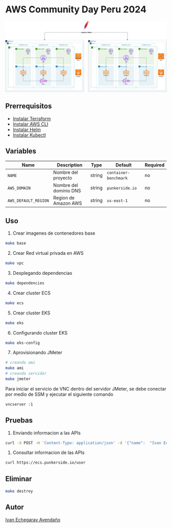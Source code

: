 # AWS Community Day Peru 2024

<p align="center">
  <img src="docs/architecture.png">
</p>

## **Prerrequisitos**

* [Instalar Terraform](https://www.terraform.io/downloads.html)
* [Instalar AWS CLI](https://docs.aws.amazon.com/cli/latest/userguide/cli-chap-install.html)
* [Instalar Helm](https://helm.sh/docs/intro/install/)
* [Instalar Kubectl](https://kubernetes.io/es/docs/tasks/tools/install-kubectl/#instalar-kubectl)

## **Variables**

| Name | Description | Type | Default | Required |
|------|-------------|------|---------|----------|
| `NAME` | Nombre del proyecto | string | `container-benchmark` | no |
| `AWS_DOMAIN` | Nombre del dominio DNS | string | `punkerside.io` | no |
| `AWS_DEFAULT_REGION` | Region de Amazon AWS | string | `us-east-1` | no |

## **Uso**

1. Crear imagenes de contenedores base

```bash
make base
```

2. Crear Red virtual privada en AWS

```bash
make vpc
```

3. Desplegando dependencias

```bash
make dependencies
```

4. Crear cluster ECS

```bash
make ecs
```

5. Crear cluster EKS

```bash
make eks
```

6. Configurando cluster EKS

```bash
make eks-config
```

7. Aprovisionando JMeter

```bash
# creando ami
make ami
# creando servidor
make jmeter
```

Para iniciar el servicio de VNC dentro del servidor JMeter, se debe conectar por medio de SSM y ejecutar el siguiente comando

```bash
vncserver :1
```

## Pruebas

1. Enviando informacion a las APIs

```bash
curl -X POST -H 'Content-Type: application/json' -d '{"name":  "Ivan Echegaray Avendaño", "email": "ivan.echegaray@outlook.com"}' https://ecs.punkerside.io/user
```

1. Consultar informacion de las APIs

```bash
curl https://ecs.punkerside.io/user
```

## Eliminar

```bash
make destroy
```

## Autor

[Ivan Echegaray Avendaño](https://github.com/punkerside/)